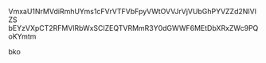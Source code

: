 VmxaU1NrMVdiRmhUYms1cFVrVTFVbFpyVWtOVVJrVjVUbGhPYVZZd2NIVlZS
bEYzVXpCT2RFMVlRbWxSClZEQTVRMmR3Y0dGWWF6MEtDbXRxZWc9PQoKYmtm

bko